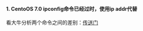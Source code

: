 #### 1. CentoOS 7.0 ipconfig命令已经过时，使用ip addr代替
   看大牛分析两个命令之间的差别：[传送门](https://blog.csdn.net/dog250/article/details/5303542/)